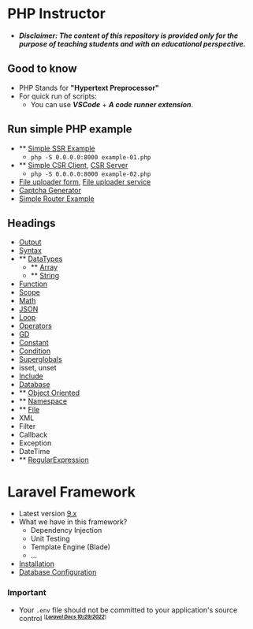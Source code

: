 # PHP Instructor
- ***Disclaimer: The content of this repository is provided only for the purpose of teaching students and with an educational perspective.***

## Good to know
- PHP Stands for **"Hypertext Preprocessor"**
- For quick run of scripts:
    - You can use ***VSCode*** + ***A code runner extension***.

## Run simple PHP example
- ** [Simple SSR Example](php/examples/example-01.php)
    - `php -S 0.0.0.0:8000 example-01.php`
- ** [Simple CSR Client](php/examples/example-02.html), [CSR Server](php/examples/example-02.php)
    - `php -S 0.0.0.0:8000 example-02.php`
- [File uploader form](php/examples/example-03.html), [File uploader service](php/examples/example-03.php)
- [Captcha Generator](php/examples/example-04.php)
- [Simple Router Example](php/examples/example-05.php)

## Headings
- [Output](php/concepts/output/README.md)
- [Syntax](php/syntax/README.md)
- ** [DataTypes](php/concepts/datatypes/README.md)
    - ** [Array](php/concepts/datatypes/array/README.md)
    - ** [String](php/concepts/datatypes/string/README.md)
- [Function](php/concepts/function/README.md)
- [Scope](php/concepts/scope/README.md)
- [Math](php/concepts/math/math.php)
- [JSON](php/concepts/other/json.php)
- [Loop](php/concepts/loop/README.md)
- [Operators](php/concepts/operators/README.md)
- [GD](php/concepts/gd/README.md)
- [Constant](php/concepts/constant/README.md)
- [Condition](php/concepts/condition/README.md)
- [Superglobals](php/concepts/superglobals/README.md)
- isset, unset
- [Include](php/concepts/include/README.md)
- [Database](php/concepts/db/README.md)
- ** [Object Oriented](php/concepts/oop/README.md)
- ** [Namespace](php/concepts/namespace/README.md)
- ** [File](php/concepts/file/README.md)
- XML
- Filter
- Callback
- Exception
- DateTime
- ** [RegularExpression](php/concepts/regex/README.md)

# Laravel Framework
- Latest version [9.x](https://laravel.com/docs/9.x)
- What we have in this framework?
    - Dependency Injection
    - Unit Testing
    - Template Engine (Blade)
    - ...
- [Installation](laravel/install/README.md)
- [Database Configuration](laravel/database/README.md)

### Important
- Your `.env` file should not be committed to your application's source control <small><sup>[***[Laravel Docs 10/29/2022](https://laravel.com/docs/9.x)***]<sup></small>